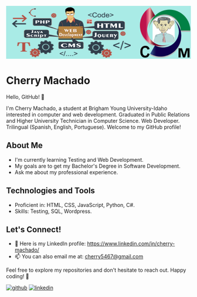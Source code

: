 ![I am Front-end Web Developer](https://github.com/Cherry-Machado/Website/blob/master/img/Banner_Cherry1.png)
# Cherry Machado

Hello, GitHub! 👋

I'm Cherry Machado, a student at Brigham Young University-Idaho interested in computer and web development. 
Graduated in Public Relations and Higher University Technician in Computer Science. Web Developer. Trilingual (Spanish, English, Portuguese).
Welcome to my GitHub profile!

## About Me

- I'm currently learning Testing and Web Development.
- My goals are to get my Bachelor's Degree in Software Development.
- Ask me about my professional experience.

## Technologies and Tools

- Proficient in: HTML, CSS, JavaScript, Python, C#.
- Skills: Testing, SQL, Wordpress.

## Let's Connect!

- 🔭 Here is my LinkedIn profile: https://www.linkedin.com/in/cherry-machado/
- 📫 You can also email me at: cherry5467@gmail.com 

Feel free to explore my repositories and don't hesitate to reach out. Happy coding! 🚀

[<img src='https://cdn.jsdelivr.net/npm/simple-icons@3.0.1/icons/github.svg' alt='github' height='40'>](https://github.com/Cherry-Machado)  [<img src='https://cdn.jsdelivr.net/npm/simple-icons@3.0.1/icons/linkedin.svg' alt='linkedin' height='40'>](https://www.linkedin.com/in/cherry-machado/)

